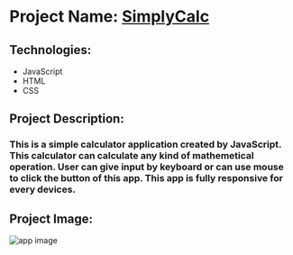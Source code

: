 # Project Name: [SimplyCalc](https://js-simplycalc.netlify.app)

## Technologies:
- JavaScript
- HTML
- CSS

## Project Description: 

### This is a simple calculator application created by JavaScript. This calculator can calculate any kind of mathemetical operation. User can give input by keyboard or can use mouse to click the button of this app. This app is fully responsive for every devices.

## Project Image:
![app image](https://i.ibb.co/PGw2RP2/calculator.png)
